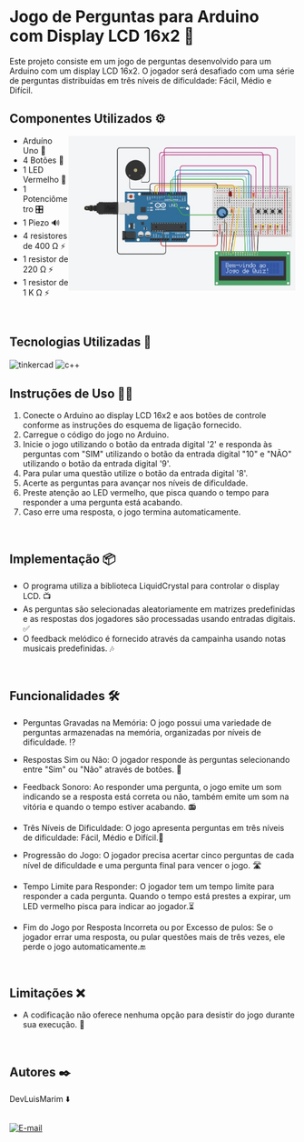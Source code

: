 # Jogo de Perguntas para Arduino com Display LCD 16x2  💾
Este projeto consiste em um jogo de perguntas desenvolvido para um Arduino com um display LCD 16x2. O jogador será desafiado com uma série de perguntas distribuídas em três níveis de dificuldade: Fácil, Médio e Difícil.



## Componentes Utilizados ⚙️

  <img src="https://github.com/LuiisMarim/Quiz-Arduino/blob/main/img/circuitoTk.jpeg" alt="ckt" align="right" width="400" />


- Arduíno Uno 💾
- 4 Botões 🔘
- 1 LED Vermelho 🚨 
- 1 Potenciômetro 🎛️
- 1 Piezo 🔊
- 4 resistores de 400 Ω ⚡
- 1 resistor de 220 Ω ⚡
- 1 resistor de 1 K Ω ⚡

<br/>



## Tecnologias Utilizadas 🎯
<img align="center" alt="tinkercad" src=	"https://img.shields.io/badge/Tinkercad-1477D1.svg?style=for-the-badge&logo=Tinkercad&logoColor=white"/> 
 <img align="center" alt="c++" src=	"https://img.shields.io/badge/C++-00599C.svg?style=for-the-badge&logo=C++&logoColor=white"/>

<br/>

## Instruções de Uso ✍🏻

1. Conecte o Arduino ao display LCD 16x2 e aos botões de controle conforme as instruções do esquema de ligação fornecido.
2. Carregue o código do jogo no Arduino.
3. Inicie o jogo utilizando o botão da entrada digital '2' e responda às perguntas com "SIM" utilizando o botão da entrada digital "10" e "NÃO" utilizando o botão da entrada digital  '9'.
4. Para pular uma questão utilize o botão da entrada digital '8'.
5. Acerte as perguntas para avançar nos níveis de dificuldade.
6. Preste atenção ao LED vermelho, que pisca quando o tempo para responder a uma pergunta está acabando.
7. Caso erre uma resposta, o jogo termina automaticamente.

<br/>

## Implementação 📦

- O programa utiliza a biblioteca LiquidCrystal para controlar o display LCD. 📺
- As perguntas são selecionadas aleatoriamente em matrizes predefinidas e as respostas dos jogadores são processadas usando entradas digitais. ✅
- O feedback melódico é fornecido através da campainha usando notas musicais predefinidas. 🎶

<br/>

## Funcionalidades 🛠️

- Perguntas Gravadas na Memória: O jogo possui uma variedade de perguntas armazenadas na memória, organizadas por níveis de dificuldade. ⁉️

- Respostas Sim ou Não: O jogador responde às perguntas selecionando entre "Sim" ou "Não" através de botões. 🫡

- Feedback Sonoro: Ao responder uma pergunta, o jogo emite um som indicando se a resposta está correta ou não, também emite um som na vitória e quando o tempo estiver acabando. 📻

- Três Níveis de Dificuldade: O jogo apresenta perguntas em três níveis de dificuldade: Fácil, Médio e Difícil.💯

- Progressão do Jogo: O jogador precisa acertar cinco perguntas de cada nível de dificuldade e uma pergunta final para vencer o jogo. 🛣️

- Tempo Limite para Responder: O jogador tem um tempo limite para responder a cada pergunta. Quando o tempo está prestes a expirar, um LED vermelho pisca para indicar ao jogador.⏳

- Fim do Jogo por Resposta Incorreta ou por Excesso de pulos: Se o jogador errar uma resposta, ou pular questões mais de três vezes, ele perde o jogo automaticamente.🔚

<br/>

## Limitações  ❌

- A codificação não oferece nenhuma opção para desistir do jogo durante sua execução. 😬

<br/>

## Autores ✒️  
DevLuisMarim ⬇️ <div style="display: inline-block">
  
[![E-mail](https://img.shields.io/badge/GitHub-181717.svg?style=for-the-badge&logo=GitHub&logoColor=white)](https://github.com/LuiisMarim)

</div>

